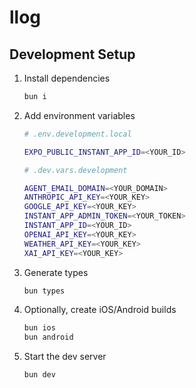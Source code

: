 # llog

## Development Setup

1. Install dependencies

   ```bash
   bun i
   ```

2. Add environment variables

   ```bash
   # .env.development.local

   EXPO_PUBLIC_INSTANT_APP_ID=<YOUR_ID>
   ```

   ```bash
   # .dev.vars.development

   AGENT_EMAIL_DOMAIN=<YOUR_DOMAIN>
   ANTHROPIC_API_KEY=<YOUR_KEY>
   GOOGLE_API_KEY=<YOUR_KEY>
   INSTANT_APP_ADMIN_TOKEN=<YOUR_TOKEN>
   INSTANT_APP_ID=<YOUR_ID>
   OPENAI_API_KEY=<YOUR_KEY>
   WEATHER_API_KEY=<YOUR_KEY>
   XAI_API_KEY=<YOUR_KEY>
   ```

3. Generate types

   ```bash
   bun types
   ```

4. Optionally, create iOS/Android builds

   ```bash
   bun ios
   bun android
   ```

5. Start the dev server

   ```bash
   bun dev
   ```
